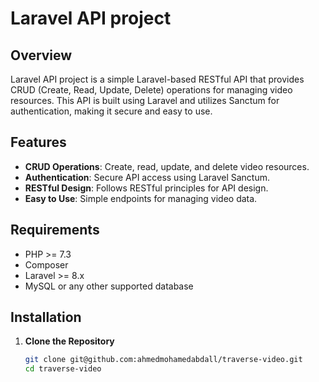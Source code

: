 # Laravel API project

## Overview
 Laravel API project is a simple Laravel-based RESTful API that provides CRUD (Create, Read, Update, Delete) operations for managing video resources. This API is built using Laravel and utilizes Sanctum for authentication, making it secure and easy to use.

## Features
- **CRUD Operations**: Create, read, update, and delete video resources.
- **Authentication**: Secure API access using Laravel Sanctum.
- **RESTful Design**: Follows RESTful principles for API design.
- **Easy to Use**: Simple endpoints for managing video data.

## Requirements
- PHP >= 7.3
- Composer
- Laravel >= 8.x
- MySQL or any other supported database

## Installation

1. **Clone the Repository**
   ```bash
   git clone git@github.com:ahmedmohamedabdall/traverse-video.git
   cd traverse-video
